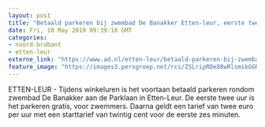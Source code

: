 ```yaml
---
layout: post
title: "Betaald parkeren bij zwembad De Banakker Etten-leur, eerste twee uur gratis voor zwemmers"
date: Fri, 10 May 2019 09:39:10 GMT
categories: 
- noord-brabant 
- etten-leur 
externe_link: "https://www.ad.nl/etten-leur/betaald-parkeren-bij-zwembad-de-banakker-etten-leur-eerste-twee-uur-gratis-voor-zwemmers~ab88e999/"
feature_image: "https://images3.persgroep.net/rcs/ZSLripROe88wRlsmikGGRRAh0K4/diocontent/124276908/_fitwidth/400/?appId=21791a8992982cd8da851550a453bd7f&quality=0.7"
---
```


ETTEN-LEUR - Tijdens winkeluren is het voortaan betaald parkeren rondom zwembad De Banakker aan de Parklaan in Etten-Leur. De eerste twee uur is het parkeren gratis, voor zwemmers. Daarna geldt een tarief van twee euro per uur met een starttarief van twintig cent voor de eerste zes minuten.
